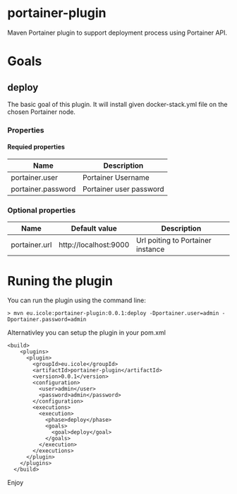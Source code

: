 # portainer-plugin

Maven Portainer plugin to support deployment process using Portainer API.

# Goals

## deploy

The basic goal of this plugin. It will install given docker-stack.yml file on the chosen Portainer node.

### Properties

#### Requied properties

|Name | Description|
|------|--------------|
|portainer.user| Portainer Username|
|portainer.password| Portainer user password|

### Optional properties

|Name | Default value |Description|
|------|--------------|------------|
|portainer.url| http://localhost:9000| Url poiting to Portainer instance|

# Runing the plugin

You can run the plugin using the command line:

```
> mvn eu.icole:portainer-plugin:0.0.1:deploy -Dportainer.user=admin -Dportainer.password=admin
```

Alternativley you can setup the plugin in your pom.xml

```
<build>
    <plugins>
      <plugin>
        <groupId>eu.icole</groupId>
        <artifactId>portainer-plugin</artifactId>
        <version>0.0.1</version>
        <configuration>
          <user>admin</user>
          <password>admin</password>
        </configuration>        
        <executions>
          <execution>
            <phase>deploy</phase>
            <goals>
              <goal>deploy</goal>
            </goals>
          </execution>
        </executions>
      </plugin>
    </plugins>
  </build>
```

Enjoy
